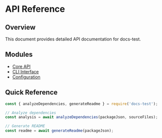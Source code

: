 # API Reference

## Overview

This document provides detailed API documentation for docs-test.

## Modules

- [Core API](./core.md)
- [CLI Interface](./cli.md)
- [Configuration](./config.md)

## Quick Reference

```javascript
const { analyzeDependencies, generateReadme } = require('docs-test');

// Analyze dependencies
const analysis = await analyzeDependencies(packageJson, sourceFiles);

// Generate README
const readme = await generateReadme(packageJson);
```
